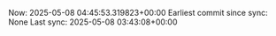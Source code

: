 Now: 2025-05-08 04:45:53.319823+00:00 Earliest commit since sync: None Last sync: 2025-05-08 03:43:08+00:00
